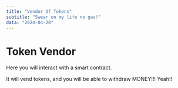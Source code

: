 ```yaml
---
title: "Vendor Of Tokens"
subtitle: "Swear on my life no gas!"
data: "2024-04-20"
---
```


# Token Vendor

Here you will interact with a smart
contract.

It will vend tokens, and you will be able
to withdraw MONEY!!! Yeah!!
